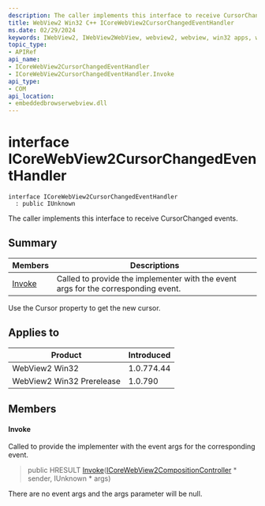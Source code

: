 ```yaml
---
description: The caller implements this interface to receive CursorChanged events.
title: WebView2 Win32 C++ ICoreWebView2CursorChangedEventHandler
ms.date: 02/29/2024
keywords: IWebView2, IWebView2WebView, webview2, webview, win32 apps, win32, edge, ICoreWebView2, ICoreWebView2Controller, browser control, edge html, ICoreWebView2CursorChangedEventHandler
topic_type: 
- APIRef
api_name:
- ICoreWebView2CursorChangedEventHandler
- ICoreWebView2CursorChangedEventHandler.Invoke
api_type:
- COM
api_location:
- embeddedbrowserwebview.dll
---
```


# interface ICoreWebView2CursorChangedEventHandler

```
interface ICoreWebView2CursorChangedEventHandler
  : public IUnknown
```

The caller implements this interface to receive CursorChanged events.

## Summary

 Members                        | Descriptions
--------------------------------|---------------------------------------------
[Invoke](#invoke) | Called to provide the implementer with the event args for the corresponding event.

Use the Cursor property to get the new cursor.

## Applies to

Product                         | Introduced
--------------------------------|---------------------------------------------
WebView2 Win32            |    1.0.774.44
WebView2 Win32 Prerelease |    1.0.790

## Members

#### Invoke

Called to provide the implementer with the event args for the corresponding event.

> public HRESULT [Invoke](#invoke)([ICoreWebView2CompositionController](icorewebview2compositioncontroller.md) * sender, IUnknown * args)

There are no event args and the args parameter will be null.

